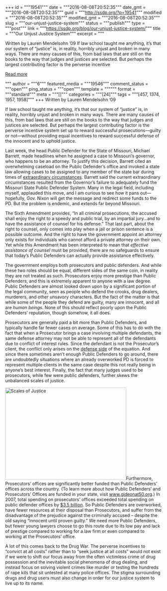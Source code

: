 +++
id = """19541"""
date = """2016-08-08T20:52:35"""
date_gmt = """2016-08-08T20:52:35"""
guid = """http://ssdp.org/?p=19541"""
modified = """2016-08-08T20:52:35"""
modified_gmt = """2016-08-08T20:52:35"""
slug = """our-unjust-justice-system"""
status = """publish"""
type = """post"""
link = """https://ssdp.org/blog/our-unjust-justice-system/"""
title = """Our Unjust Justice System"""
excerpt = """<p>Written by Lauren Mendelsohn &#8217;09 If law school taught me anything, it’s that our system of “justice” is, in reality, horribly unjust and broken in many ways. There are many causes of this, from bad laws that are still on the books to the way that judges and justices are selected. But perhaps the largest contributing factor is the perverse incentive</p>
<div class="h10"></div>
<p><a class="more-link2 flat" href="https://ssdp.org/blog/our-unjust-justice-system/">Read more</a></p>
"""
author = """6"""
featured_media = """19546"""
comment_status = """open"""
ping_status = """open"""
template = """"""
format = """standard"""
meta = """[]"""
categories = """[24]"""
tags = """[457, 1374, 1957, 1958]"""
+++
Written by<span style="font-weight: 400;"> Lauren Mendelsohn &#8217;09</span>

<span style="font-weight: 400;">If law school taught me anything, it’s that our system of “justice” is, in reality, horribly unjust and broken in many ways. There are many causes of this, from bad laws that are still on the books to the way that judges and justices are selected. But perhaps the largest contributing factor is the perverse incentive system set up to reward successful prosecutions—guilty or not—without providing equal incentives to reward successful defense of the innocent and to uphold justice.</span>

<span style="font-weight: 400;">Last week, the head Public Defender for the State of Missouri, Michael Barrett, made headlines when he assigned a case to Missouri’s governor, who happens to be an attorney. To justify this decision, Barrett cited an overwhelming caseload on the Public Defender’s office and invoked a state law allowing cases to be assigned to any member of the state bar during times of </span><a href="http://www.stltoday.com/news/local/state-and-regional/missouri-s-head-public-defender-assigns-case-to-gov-nixon/article_37809be0-b7ee-56b4-b478-bf8dfe01720f.html "><span style="font-weight: 400;">extraordinary circumstances</span></a><span style="font-weight: 400;">. Barrett said the current extraordinary circumstances resulted from the Governor’s failure to adequately fund the Missouri State Public Defender System. Many in the legal field, including myself, applauded this move, and I am curious to see how it pans out—hopefully, Gov. Nixon will get the message and redirect some funds to the PD. But the problem is endemic, and extends far beyond Missouri. </span>

<span style="font-weight: 400;">The Sixth Amendment provides, “In all criminal prosecutions, the accused shall enjoy the right to a speedy and public trial, by an impartial jury…and to have the assistance of counsel for his defense.” That last part, about the right to counsel, only comes into play when a jail or prison sentence is a possible outcome. And the right to have the government appoint an attorney only exists for individuals who cannot afford a private attorney on their own. Yet while this Amendment has been interpreted to mean that </span><i><span style="font-weight: 400;">effective assistance of counsel </span></i><span style="font-weight: 400;">must be provided, there are no safeguards to ensure that today’s Public Defenders can actually provide assistance effectively.</span>

<span style="font-weight: 400;">The government employs both prosecutors and public defenders. And while these two roles should be equal, different sides of the same coin, in reality they are not treated as such. Prosecutors enjoy more prestige than Public Defenders, and this is extremely apparent to anyone with a law degree. Public Defenders are almost looked down upon by a significant portion of the legal community, seen as people who defend the crooks, drug dealers, murderers, and other unsavory characters. But the fact of the matter is that while some of the people they defend are guilty, many are innocent, and all are </span><i><span style="font-weight: 400;">human beings</span></i><span style="font-weight: 400;">. None of this should reflect poorly upon the Public Defenders’ reputation, though somehow, it all does.</span>

<span style="font-weight: 400;">Prosecutors are generally paid a bit more than Public Defenders, and typically handle far fewer cases on average. Some of this has to do with the fact that when a Prosecutor brings a case involving multiple defendants, the same defense attorney may not be able to represent all of the defendants due to conflict of interest rules. Since the defendant is not the Prosecutor’s client, the conflict only arises on the </span><a href="http://www.nlada.net/library/article/na_understandingbudgetsforprosanddefs"><span style="font-weight: 400;">defense side</span></a><span style="font-weight: 400;"> of the equation. And since there sometimes aren’t enough Public Defenders to go around, there are undoubtedly situations where an already overworked PD is forced to represent multiple clients in the same case despite this not really being in anyone’s best interest. Finally, the fact that many judges used to be prosecutors, while few were public defenders, further skews the unbalanced scales of justice.</span>

<span style="font-weight: 400;"><a href="http://www.motherjones.com/politics/2013/05/public-defenders-gideon-supreme-court-charts"><img class="alignright wp-image-19544" src="http://ssdp.org/assets/Lauren-blog-post.png" alt="Scales of Justice" width="389" height="297" /></a>Furthermore, Prosecutors’ offices are significantly better funded than Public Defenders’ offices across the country. (To learn more about how Public Defenders’ and Prosecutors’ Offices are funded in your state, visit </span><a href="http://www.gideonat50.org"><span style="font-weight: 400;">www.gideonat50.org</span></a><span style="font-weight: 400;">.) In 2007, total spending on prosecutors’ offices exceeded total spending on public defender offices by </span><a href="http://www.motherjones.com/politics/2013/05/public-defenders-gideon-supreme-court-charts"><span style="font-weight: 400;">$3.5 billion</span></a><span style="font-weight: 400;">. So Public Defenders are overworked, have fewer resources at their disposal than Prosecutors, and suffer from the disadvantage of the prejudice against the criminally accused &#8211; despite the old saying “innocent until proven guilty.” We need more Public Defenders, but fewer young lawyers choose to go this route due to its low pay and lack of prestige compared to working for a law firm or even compared to working at the Prosecutors’ office.</span>

<span style="font-weight: 400;">A lot of this comes back to the Drug War. The perverse incentives to “convict at all costs” rather than to “seek justice at all costs” would not exist if we were to shift our focus away from the often victimless crime of drug possession and the inevitable social phenomena of drug dealing, and instead focus on solving violent crimes like murder or testing the hundreds of rape kits that sit untested at many police offices. The stigma surrounding drugs and drug users must also change in order for our justice system to live up to its name. </span>
